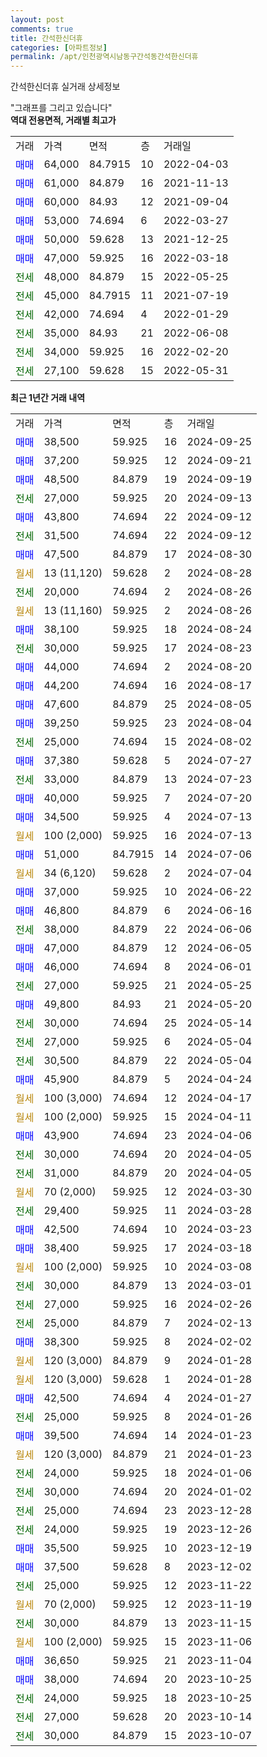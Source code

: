 ```yaml
---
layout: post
comments: true
title: 간석한신더휴
categories: [아파트정보]
permalink: /apt/인천광역시남동구간석동간석한신더휴
---
```


간석한신더휴 실거래 상세정보

<script type="text/javascript">
  google.charts.load('current', {'packages':['line', 'corechart']});
  google.charts.setOnLoadCallback(drawChart);

  function drawChart() {
    var data = new google.visualization.DataTable();
    data.addColumn('date', '거래일');
    data.addColumn('number', "매매");
    data.addColumn('number', "전세");
    data.addColumn('number', "전매");

    data.addRows([[new Date(Date.parse("2024-09-25")), 38500, null, null], [new Date(Date.parse("2024-09-21")), 37200, null, null], [new Date(Date.parse("2024-09-19")), 48500, null, null], [new Date(Date.parse("2024-09-13")), null, 27000, null], [new Date(Date.parse("2024-09-12")), 43800, null, null], [new Date(Date.parse("2024-09-12")), null, 31500, null], [new Date(Date.parse("2024-08-30")), 47500, null, null], [new Date(Date.parse("2024-08-28")), null, null, null], [new Date(Date.parse("2024-08-26")), null, 20000, null], [new Date(Date.parse("2024-08-26")), null, null, null], [new Date(Date.parse("2024-08-24")), 38100, null, null], [new Date(Date.parse("2024-08-23")), null, 30000, null], [new Date(Date.parse("2024-08-20")), 44000, null, null], [new Date(Date.parse("2024-08-17")), 44200, null, null], [new Date(Date.parse("2024-08-05")), 47600, null, null], [new Date(Date.parse("2024-08-04")), 39250, null, null], [new Date(Date.parse("2024-08-02")), null, 25000, null], [new Date(Date.parse("2024-07-27")), 37380, null, null], [new Date(Date.parse("2024-07-23")), null, 33000, null], [new Date(Date.parse("2024-07-20")), 40000, null, null], [new Date(Date.parse("2024-07-13")), 34500, null, null], [new Date(Date.parse("2024-07-13")), null, null, null], [new Date(Date.parse("2024-07-06")), 51000, null, null], [new Date(Date.parse("2024-07-04")), null, null, null], [new Date(Date.parse("2024-06-22")), 37000, null, null], [new Date(Date.parse("2024-06-16")), 46800, null, null], [new Date(Date.parse("2024-06-06")), null, 38000, null], [new Date(Date.parse("2024-06-05")), 47000, null, null], [new Date(Date.parse("2024-06-01")), 46000, null, null], [new Date(Date.parse("2024-05-25")), null, 27000, null], [new Date(Date.parse("2024-05-20")), 49800, null, null], [new Date(Date.parse("2024-05-14")), null, 30000, null], [new Date(Date.parse("2024-05-04")), null, 27000, null], [new Date(Date.parse("2024-05-04")), null, 30500, null], [new Date(Date.parse("2024-04-24")), 45900, null, null], [new Date(Date.parse("2024-04-17")), null, null, null], [new Date(Date.parse("2024-04-11")), null, null, null], [new Date(Date.parse("2024-04-06")), 43900, null, null], [new Date(Date.parse("2024-04-05")), null, 30000, null], [new Date(Date.parse("2024-04-05")), null, 31000, null], [new Date(Date.parse("2024-03-30")), null, null, null], [new Date(Date.parse("2024-03-28")), null, 29400, null], [new Date(Date.parse("2024-03-23")), 42500, null, null], [new Date(Date.parse("2024-03-18")), 38400, null, null], [new Date(Date.parse("2024-03-08")), null, null, null], [new Date(Date.parse("2024-03-01")), null, 30000, null], [new Date(Date.parse("2024-02-26")), null, 27000, null], [new Date(Date.parse("2024-02-13")), null, 25000, null], [new Date(Date.parse("2024-02-02")), 38300, null, null], [new Date(Date.parse("2024-01-28")), null, null, null], [new Date(Date.parse("2024-01-28")), null, null, null], [new Date(Date.parse("2024-01-27")), 42500, null, null], [new Date(Date.parse("2024-01-26")), null, 25000, null], [new Date(Date.parse("2024-01-23")), 39500, null, null], [new Date(Date.parse("2024-01-23")), null, null, null], [new Date(Date.parse("2024-01-06")), null, 24000, null], [new Date(Date.parse("2024-01-02")), null, 30000, null], [new Date(Date.parse("2023-12-28")), null, 25000, null], [new Date(Date.parse("2023-12-26")), null, 24000, null], [new Date(Date.parse("2023-12-19")), 35500, null, null], [new Date(Date.parse("2023-12-02")), 37500, null, null], [new Date(Date.parse("2023-11-22")), null, 25000, null], [new Date(Date.parse("2023-11-19")), null, null, null], [new Date(Date.parse("2023-11-15")), null, 30000, null], [new Date(Date.parse("2023-11-06")), null, null, null], [new Date(Date.parse("2023-11-04")), 36650, null, null], [new Date(Date.parse("2023-10-25")), 38000, null, null], [new Date(Date.parse("2023-10-25")), null, 24000, null], [new Date(Date.parse("2023-10-14")), null, 27000, null], [new Date(Date.parse("2023-10-07")), null, 30000, null]]);

    var options = {
      hAxis: {
        format: 'yyyy/MM/dd'
      },    
      lineWidth: 0,
      pointsVisible: true,    
      title: '최근 1년간 유형별 실거래가 분포',
      legend: { position: 'bottom' }
    };

    var formatter = new google.visualization.NumberFormat({pattern:'###,###'} );
    formatter.format(data, 1);
    formatter.format(data, 2);
    
    setTimeout(function() {
        var chart = new google.visualization.LineChart(document.getElementById('columnchart_material'));
        chart.draw(data, (options));
        document.getElementById('loading').style.display = 'none';
    }, 200);
  }
</script>


<div id="loading" style="z-index:20; display: block; margin-left: 0px">"그래프를 그리고 있습니다"</div>
<div id="columnchart_material" style="width: 95%; margin-left: 0px; display: block"></div>
<!-- contents start -->
<b>역대 전용면적, 거래별 최고가</b>
<table class="sortable">
    <tr>
      <td>거래</td>
      <td>가격</td>
      <td>면적</td>
      <td>층</td>
      <td>거래일</td>
    </tr>
        <tr>
          <td><a style="color: blue">매매</a></td>
          <td>64,000</td>
          <td>84.7915</td>
          <td>10</td>
          <td>2022-04-03</td>
        </tr>            <tr>
          <td><a style="color: blue">매매</a></td>
          <td>61,000</td>
          <td>84.879</td>
          <td>16</td>
          <td>2021-11-13</td>
        </tr>            <tr>
          <td><a style="color: blue">매매</a></td>
          <td>60,000</td>
          <td>84.93</td>
          <td>12</td>
          <td>2021-09-04</td>
        </tr>            <tr>
          <td><a style="color: blue">매매</a></td>
          <td>53,000</td>
          <td>74.694</td>
          <td>6</td>
          <td>2022-03-27</td>
        </tr>            <tr>
          <td><a style="color: blue">매매</a></td>
          <td>50,000</td>
          <td>59.628</td>
          <td>13</td>
          <td>2021-12-25</td>
        </tr>            <tr>
          <td><a style="color: blue">매매</a></td>
          <td>47,000</td>
          <td>59.925</td>
          <td>16</td>
          <td>2022-03-18</td>
        </tr>        
        <tr>
              <td><a style="color: darkgreen">전세</a></td>
              <td>48,000</td>
              <td>84.879</td>
              <td>15</td>
              <td>2022-05-25</td>
            </tr>            <tr>
              <td><a style="color: darkgreen">전세</a></td>
              <td>45,000</td>
              <td>84.7915</td>
              <td>11</td>
              <td>2021-07-19</td>
            </tr>            <tr>
              <td><a style="color: darkgreen">전세</a></td>
              <td>42,000</td>
              <td>74.694</td>
              <td>4</td>
              <td>2022-01-29</td>
            </tr>            <tr>
              <td><a style="color: darkgreen">전세</a></td>
              <td>35,000</td>
              <td>84.93</td>
              <td>21</td>
              <td>2022-06-08</td>
            </tr>            <tr>
              <td><a style="color: darkgreen">전세</a></td>
              <td>34,000</td>
              <td>59.925</td>
              <td>16</td>
              <td>2022-02-20</td>
            </tr>            <tr>
              <td><a style="color: darkgreen">전세</a></td>
              <td>27,100</td>
              <td>59.628</td>
              <td>15</td>
              <td>2022-05-31</td>
            </tr>        
    
</table>

<b>최근 1년간 거래 내역</b>

<table class="sortable">
    <tr>
      <td>거래</td>
      <td>가격</td>
      <td>면적</td>
      <td>층</td>
      <td>거래일</td>
    </tr>
    <tr>
      <td><a style="color: blue">매매</a></td>
      <td>38,500</td>
      <td>59.925</td>
      <td>16</td>
      <td>2024-09-25</td>
    </tr>          <tr>
      <td><a style="color: blue">매매</a></td>
      <td>37,200</td>
      <td>59.925</td>
      <td>12</td>
      <td>2024-09-21</td>
    </tr>          <tr>
      <td><a style="color: blue">매매</a></td>
      <td>48,500</td>
      <td>84.879</td>
      <td>19</td>
      <td>2024-09-19</td>
    </tr>          <tr>
      <td><a style="color: darkgreen">전세</a></td>
      <td>27,000</td>
      <td>59.925</td>
      <td>20</td>
      <td>2024-09-13</td>
    </tr>          <tr>
      <td><a style="color: blue">매매</a></td>
      <td>43,800</td>
      <td>74.694</td>
      <td>22</td>
      <td>2024-09-12</td>
    </tr>          <tr>
      <td><a style="color: darkgreen">전세</a></td>
      <td>31,500</td>
      <td>74.694</td>
      <td>22</td>
      <td>2024-09-12</td>
    </tr>          <tr>
      <td><a style="color: blue">매매</a></td>
      <td>47,500</td>
      <td>84.879</td>
      <td>17</td>
      <td>2024-08-30</td>
    </tr>          <tr>
      <td><a style="color: darkgoldenrod">월세</a></td>
      <td>13 (11,120)</td>
      <td>59.628</td>
      <td>2</td>
      <td>2024-08-28</td>
    </tr>          <tr>
      <td><a style="color: darkgreen">전세</a></td>
      <td>20,000</td>
      <td>74.694</td>
      <td>2</td>
      <td>2024-08-26</td>
    </tr>          <tr>
      <td><a style="color: darkgoldenrod">월세</a></td>
      <td>13 (11,160)</td>
      <td>59.925</td>
      <td>2</td>
      <td>2024-08-26</td>
    </tr>          <tr>
      <td><a style="color: blue">매매</a></td>
      <td>38,100</td>
      <td>59.925</td>
      <td>18</td>
      <td>2024-08-24</td>
    </tr>          <tr>
      <td><a style="color: darkgreen">전세</a></td>
      <td>30,000</td>
      <td>59.925</td>
      <td>17</td>
      <td>2024-08-23</td>
    </tr>          <tr>
      <td><a style="color: blue">매매</a></td>
      <td>44,000</td>
      <td>74.694</td>
      <td>2</td>
      <td>2024-08-20</td>
    </tr>          <tr>
      <td><a style="color: blue">매매</a></td>
      <td>44,200</td>
      <td>74.694</td>
      <td>16</td>
      <td>2024-08-17</td>
    </tr>          <tr>
      <td><a style="color: blue">매매</a></td>
      <td>47,600</td>
      <td>84.879</td>
      <td>25</td>
      <td>2024-08-05</td>
    </tr>          <tr>
      <td><a style="color: blue">매매</a></td>
      <td>39,250</td>
      <td>59.925</td>
      <td>23</td>
      <td>2024-08-04</td>
    </tr>          <tr>
      <td><a style="color: darkgreen">전세</a></td>
      <td>25,000</td>
      <td>74.694</td>
      <td>15</td>
      <td>2024-08-02</td>
    </tr>          <tr>
      <td><a style="color: blue">매매</a></td>
      <td>37,380</td>
      <td>59.628</td>
      <td>5</td>
      <td>2024-07-27</td>
    </tr>          <tr>
      <td><a style="color: darkgreen">전세</a></td>
      <td>33,000</td>
      <td>84.879</td>
      <td>13</td>
      <td>2024-07-23</td>
    </tr>          <tr>
      <td><a style="color: blue">매매</a></td>
      <td>40,000</td>
      <td>59.925</td>
      <td>7</td>
      <td>2024-07-20</td>
    </tr>          <tr>
      <td><a style="color: blue">매매</a></td>
      <td>34,500</td>
      <td>59.925</td>
      <td>4</td>
      <td>2024-07-13</td>
    </tr>          <tr>
      <td><a style="color: darkgoldenrod">월세</a></td>
      <td>100 (2,000)</td>
      <td>59.925</td>
      <td>16</td>
      <td>2024-07-13</td>
    </tr>          <tr>
      <td><a style="color: blue">매매</a></td>
      <td>51,000</td>
      <td>84.7915</td>
      <td>14</td>
      <td>2024-07-06</td>
    </tr>          <tr>
      <td><a style="color: darkgoldenrod">월세</a></td>
      <td>34 (6,120)</td>
      <td>59.628</td>
      <td>2</td>
      <td>2024-07-04</td>
    </tr>          <tr>
      <td><a style="color: blue">매매</a></td>
      <td>37,000</td>
      <td>59.925</td>
      <td>10</td>
      <td>2024-06-22</td>
    </tr>          <tr>
      <td><a style="color: blue">매매</a></td>
      <td>46,800</td>
      <td>84.879</td>
      <td>6</td>
      <td>2024-06-16</td>
    </tr>          <tr>
      <td><a style="color: darkgreen">전세</a></td>
      <td>38,000</td>
      <td>84.879</td>
      <td>22</td>
      <td>2024-06-06</td>
    </tr>          <tr>
      <td><a style="color: blue">매매</a></td>
      <td>47,000</td>
      <td>84.879</td>
      <td>12</td>
      <td>2024-06-05</td>
    </tr>          <tr>
      <td><a style="color: blue">매매</a></td>
      <td>46,000</td>
      <td>74.694</td>
      <td>8</td>
      <td>2024-06-01</td>
    </tr>          <tr>
      <td><a style="color: darkgreen">전세</a></td>
      <td>27,000</td>
      <td>59.925</td>
      <td>21</td>
      <td>2024-05-25</td>
    </tr>          <tr>
      <td><a style="color: blue">매매</a></td>
      <td>49,800</td>
      <td>84.93</td>
      <td>21</td>
      <td>2024-05-20</td>
    </tr>          <tr>
      <td><a style="color: darkgreen">전세</a></td>
      <td>30,000</td>
      <td>74.694</td>
      <td>25</td>
      <td>2024-05-14</td>
    </tr>          <tr>
      <td><a style="color: darkgreen">전세</a></td>
      <td>27,000</td>
      <td>59.925</td>
      <td>6</td>
      <td>2024-05-04</td>
    </tr>          <tr>
      <td><a style="color: darkgreen">전세</a></td>
      <td>30,500</td>
      <td>84.879</td>
      <td>22</td>
      <td>2024-05-04</td>
    </tr>          <tr>
      <td><a style="color: blue">매매</a></td>
      <td>45,900</td>
      <td>84.879</td>
      <td>5</td>
      <td>2024-04-24</td>
    </tr>          <tr>
      <td><a style="color: darkgoldenrod">월세</a></td>
      <td>100 (3,000)</td>
      <td>74.694</td>
      <td>12</td>
      <td>2024-04-17</td>
    </tr>          <tr>
      <td><a style="color: darkgoldenrod">월세</a></td>
      <td>100 (2,000)</td>
      <td>59.925</td>
      <td>15</td>
      <td>2024-04-11</td>
    </tr>          <tr>
      <td><a style="color: blue">매매</a></td>
      <td>43,900</td>
      <td>74.694</td>
      <td>23</td>
      <td>2024-04-06</td>
    </tr>          <tr>
      <td><a style="color: darkgreen">전세</a></td>
      <td>30,000</td>
      <td>74.694</td>
      <td>20</td>
      <td>2024-04-05</td>
    </tr>          <tr>
      <td><a style="color: darkgreen">전세</a></td>
      <td>31,000</td>
      <td>84.879</td>
      <td>20</td>
      <td>2024-04-05</td>
    </tr>          <tr>
      <td><a style="color: darkgoldenrod">월세</a></td>
      <td>70 (2,000)</td>
      <td>59.925</td>
      <td>12</td>
      <td>2024-03-30</td>
    </tr>          <tr>
      <td><a style="color: darkgreen">전세</a></td>
      <td>29,400</td>
      <td>59.925</td>
      <td>11</td>
      <td>2024-03-28</td>
    </tr>          <tr>
      <td><a style="color: blue">매매</a></td>
      <td>42,500</td>
      <td>74.694</td>
      <td>10</td>
      <td>2024-03-23</td>
    </tr>          <tr>
      <td><a style="color: blue">매매</a></td>
      <td>38,400</td>
      <td>59.925</td>
      <td>17</td>
      <td>2024-03-18</td>
    </tr>          <tr>
      <td><a style="color: darkgoldenrod">월세</a></td>
      <td>100 (2,000)</td>
      <td>59.925</td>
      <td>10</td>
      <td>2024-03-08</td>
    </tr>          <tr>
      <td><a style="color: darkgreen">전세</a></td>
      <td>30,000</td>
      <td>84.879</td>
      <td>13</td>
      <td>2024-03-01</td>
    </tr>          <tr>
      <td><a style="color: darkgreen">전세</a></td>
      <td>27,000</td>
      <td>59.925</td>
      <td>16</td>
      <td>2024-02-26</td>
    </tr>          <tr>
      <td><a style="color: darkgreen">전세</a></td>
      <td>25,000</td>
      <td>84.879</td>
      <td>7</td>
      <td>2024-02-13</td>
    </tr>          <tr>
      <td><a style="color: blue">매매</a></td>
      <td>38,300</td>
      <td>59.925</td>
      <td>8</td>
      <td>2024-02-02</td>
    </tr>          <tr>
      <td><a style="color: darkgoldenrod">월세</a></td>
      <td>120 (3,000)</td>
      <td>84.879</td>
      <td>9</td>
      <td>2024-01-28</td>
    </tr>          <tr>
      <td><a style="color: darkgoldenrod">월세</a></td>
      <td>120 (3,000)</td>
      <td>59.628</td>
      <td>1</td>
      <td>2024-01-28</td>
    </tr>          <tr>
      <td><a style="color: blue">매매</a></td>
      <td>42,500</td>
      <td>74.694</td>
      <td>4</td>
      <td>2024-01-27</td>
    </tr>          <tr>
      <td><a style="color: darkgreen">전세</a></td>
      <td>25,000</td>
      <td>59.925</td>
      <td>8</td>
      <td>2024-01-26</td>
    </tr>          <tr>
      <td><a style="color: blue">매매</a></td>
      <td>39,500</td>
      <td>74.694</td>
      <td>14</td>
      <td>2024-01-23</td>
    </tr>          <tr>
      <td><a style="color: darkgoldenrod">월세</a></td>
      <td>120 (3,000)</td>
      <td>84.879</td>
      <td>21</td>
      <td>2024-01-23</td>
    </tr>          <tr>
      <td><a style="color: darkgreen">전세</a></td>
      <td>24,000</td>
      <td>59.925</td>
      <td>18</td>
      <td>2024-01-06</td>
    </tr>          <tr>
      <td><a style="color: darkgreen">전세</a></td>
      <td>30,000</td>
      <td>74.694</td>
      <td>20</td>
      <td>2024-01-02</td>
    </tr>          <tr>
      <td><a style="color: darkgreen">전세</a></td>
      <td>25,000</td>
      <td>74.694</td>
      <td>23</td>
      <td>2023-12-28</td>
    </tr>          <tr>
      <td><a style="color: darkgreen">전세</a></td>
      <td>24,000</td>
      <td>59.925</td>
      <td>19</td>
      <td>2023-12-26</td>
    </tr>          <tr>
      <td><a style="color: blue">매매</a></td>
      <td>35,500</td>
      <td>59.925</td>
      <td>10</td>
      <td>2023-12-19</td>
    </tr>          <tr>
      <td><a style="color: blue">매매</a></td>
      <td>37,500</td>
      <td>59.628</td>
      <td>8</td>
      <td>2023-12-02</td>
    </tr>          <tr>
      <td><a style="color: darkgreen">전세</a></td>
      <td>25,000</td>
      <td>59.925</td>
      <td>12</td>
      <td>2023-11-22</td>
    </tr>          <tr>
      <td><a style="color: darkgoldenrod">월세</a></td>
      <td>70 (2,000)</td>
      <td>59.925</td>
      <td>12</td>
      <td>2023-11-19</td>
    </tr>          <tr>
      <td><a style="color: darkgreen">전세</a></td>
      <td>30,000</td>
      <td>84.879</td>
      <td>13</td>
      <td>2023-11-15</td>
    </tr>          <tr>
      <td><a style="color: darkgoldenrod">월세</a></td>
      <td>100 (2,000)</td>
      <td>59.925</td>
      <td>15</td>
      <td>2023-11-06</td>
    </tr>          <tr>
      <td><a style="color: blue">매매</a></td>
      <td>36,650</td>
      <td>59.925</td>
      <td>21</td>
      <td>2023-11-04</td>
    </tr>          <tr>
      <td><a style="color: blue">매매</a></td>
      <td>38,000</td>
      <td>74.694</td>
      <td>20</td>
      <td>2023-10-25</td>
    </tr>          <tr>
      <td><a style="color: darkgreen">전세</a></td>
      <td>24,000</td>
      <td>59.925</td>
      <td>18</td>
      <td>2023-10-25</td>
    </tr>          <tr>
      <td><a style="color: darkgreen">전세</a></td>
      <td>27,000</td>
      <td>59.628</td>
      <td>20</td>
      <td>2023-10-14</td>
    </tr>          <tr>
      <td><a style="color: darkgreen">전세</a></td>
      <td>30,000</td>
      <td>84.879</td>
      <td>15</td>
      <td>2023-10-07</td>
    </tr>      </table>
<!-- contents end -->    


